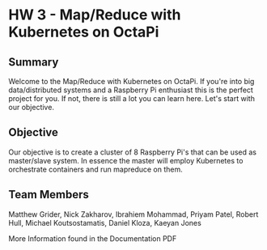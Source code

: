 # HW 3 - Map/Reduce with Kubernetes on OctaPi

## Summary
Welcome to the Map/Reduce with Kubernetes on OctaPi. If you're into big data/distributed systems and a Raspberry Pi enthusiast
this is the perfect project for you. If not, there is still a lot you can learn here. Let's start with our objective.

## Objective
Our objective is to create a cluster of 8 Raspberry Pi's that can be used as master/slave system. In essence the 
master will employ Kubernetes to orchestrate containers and run mapreduce on them. 

## Team Members
Matthew Grider,
Nick Zakharov,
Ibrahiem Mohammad,
Priyam Patel,
Robert Hull,
Michael Koutsostamatis,
Daniel Kloza,
Kaeyan Jones

More Information found in the Documentation PDF




